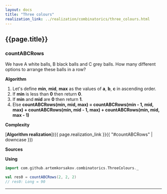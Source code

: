```yaml
---
layout: docs
title: "Three colours"
realization_link: ../realization/combinatorics/three_colours.html
---
```


## {{page.title}}

### countABCRows
We have A white balls, B black balls and C grey balls.
How many different options to arrange these balls in a row?

**Algorithm**
1. Let's define **min**, **mid**, **max** as the values of **a**, **b**, **c** in ascending order.
2. If **min** is less than **0** then return **0**.
3. If **min** and **mid** are **0** then return **1**.
4. Else **countABCRows(min, mid, max) = countABCRows(min - 1, mid, max) + countABCRows(min, mid - 1, max) + countABCRows(min, mid, max - 1)**

**Complexity**
     
[**Algorithm realization**]({{ page.realization_link }}{{ "#countABCRows" | downcase }})

**Sources** 

**Using**
```scala
import com.github.artemkorsakov.combinatorics.ThreeColours._

val res0 = countABCRows(2, 2, 2)
// res0: Long = 90
```

---